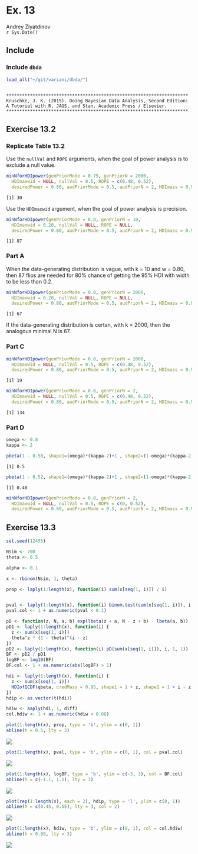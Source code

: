 # Ex. 13
Andrey Ziyatdinov  
`r Sys.Date()`  



## Include 

### Include `dbda`


```r
load_all("~/git/variani/dbda/")
```

```

*********************************************************************
Kruschke, J. K. (2015). Doing Bayesian Data Analysis, Second Edition:
A Tutorial with R, JAGS, and Stan. Academic Press / Elsevier.
*********************************************************************
```

## Exercise 13.2

### Replicate Table 13.2

Use the `nullVal` and `ROPE` arguments, when the goal of power analysis is to exclude a null value.


```r
minNforHDIpower(genPriorMode = 0.75, genPriorN = 2000, 
  HDImaxwid = NULL, nullVal = 0.5, ROPE = c(0.48, 0.52), 
  desiredPower = 0.80, audPriorMode = 0.5, audPriorN = 2, HDImass = 0.95, initSampSize = 5, verbose = FALSE)
```

```
[1] 30
```

Use the `HDImaxwid` argument, when the goal of power analysis is precision.


```r
minNforHDIpower(genPriorMode = 0.8, genPriorN = 10, 
  HDImaxwid = 0.20, nullVal = NULL, ROPE = NULL, 
  desiredPower = 0.80, audPriorMode = 0.5, audPriorN = 2, HDImass = 0.95, initSampSize = 5, verbose = FALSE)
```

```
[1] 87
```

### Part A

When the data-generating distribution is vague, with k = 10 and w = 0.80, then 87 flios are needed for 80% chance 
of getting the 95% HDI with width to be less than 0.2.


```r
minNforHDIpower(genPriorMode = 0.8, genPriorN = 2000, 
  HDImaxwid = 0.20, nullVal = NULL, ROPE = NULL, 
  desiredPower = 0.80, audPriorMode = 0.5, audPriorN = 2, HDImass = 0.95, initSampSize = 5, verbose = FALSE)
```

```
[1] 67
```

If the data-generating distribution is certan, with k = 2000, then the analogous minimal N is 67.

### Part C



```r
minNforHDIpower(genPriorMode = 0.8, genPriorN = 2000, 
  HDImaxwid = NULL, nullVal = 0.5, ROPE = c(0.48, 0.52), 
  desiredPower = 0.80, audPriorMode = 0.5, audPriorN = 2, HDImass = 0.95, initSampSize = 5, verbose = FALSE)
```

```
[1] 19
```


```r
minNforHDIpower(genPriorMode = 0.8, genPriorN = 2, 
  HDImaxwid = NULL, nullVal = 0.5, ROPE = c(0.48, 0.52), 
  desiredPower = 0.80, audPriorMode = 0.5, audPriorN = 2, HDImass = 0.95, initSampSize = 5, verbose = FALSE)
```

```
[1] 134
```

### Part D


```r
omega <- 0.8
kappa <- 2

pbeta(1 - 0.50, shape1=(omega)*(kappa-2)+1 , shape2=(1-omega)*(kappa-2)+1 )
```

```
[1] 0.5
```

```r
pbeta(1 - 0.52, shape1=(omega)*(kappa-2)+1 , shape2=(1-omega)*(kappa-2)+1 )
```

```
[1] 0.48
```


```r
minNforHDIpower(genPriorMode = 0.8, genPriorN = 2, 
  HDImaxwid = NULL, nullVal = 0.5, ROPE = c(0, 0.52), 
  desiredPower = 0.80, audPriorMode = 0.5, audPriorN = 2, HDImass = 0.95, initSampSize = 5, verbose = FALSE)
```

## Exercise 13.3


```r
set.seed(12455)

Nsim <- 700
theta <- 0.5

alpha <- 0.1

x <- rbinom(Nsim, 1, theta)

prop <- laply(1:length(x), function(i) sum(x[seq(1, i)]) / i)


pval <- laply(1:length(x), function(i) binom.test(sum(x[seq(1, i)]), i, theta, alternative = "two.sided")$p.value)
pval.col <- 1 + as.numeric(pval < 0.1)

pD <- function(z, N, a, b) exp(lbeta(z + a, N - z + b) - lbeta(a, b))
pD1 <- laply(1:length(x), function(i) {
  z <- sum(x[seq(1, i)])
  theta^z * (1 - theta)^(i - z)
})
pD2 <- laply(1:length(x), function(i) pD(sum(x[seq(1, i)]), i, 1, 1))
BF <- pD2 / pD1
logBF <- log10(BF)
BF.col <- 1 + as.numeric(abs(logBF) > 1)

hdi <- laply(1:length(x), function(i) {
  z <- sum(x[seq(1, i)])
  HDIofICDF(qbeta, credMass = 0.95, shape1 = 1 + z, shape2 = 1 + i - z)
})
hdip <- as.vector(t(hdi))

hdiw <- aaply(hdi, 1, diff)
col.hdiw <- 1 + as.numeric(hdiw < 0.08)
```


```r
plot(1:length(x), prop, type = 'b', ylim = c(0, 1))
abline(h = 0.5, lty = 3)
```

![](figures-13/fig-1.png) 

```r
plot(1:length(x), pval, type = 'b', ylim = c(0, 1), col = pval.col)
```

![](figures-13/fig-2.png) 

```r
plot(1:length(x), logBF, type = 'b', ylim = c(-3, 3), col = BF.col)
abline(h = c(-1.1, 1.1), lty = 3)
```

![](figures-13/fig-3.png) 

```r
plot(rep(1:length(x), each = 2), hdip, type = 'l', ylim = c(0, 1))
abline(h = c(0.45, 0.55), lty = 3, col = 2)
```

![](figures-13/fig-4.png) 

```r
plot(1:length(x), hdiw, type = 'b', ylim = c(0, 1), col = col.hdiw)
abline(h = 0.08, lty = 3)
```

![](figures-13/fig-5.png) 








